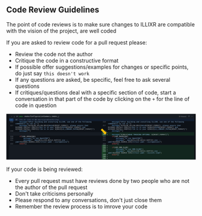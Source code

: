 ## Code Review Guidelines

The point of code reviews is to make sure changes to ILLIXR are compatible with the vision of the project, are well coded

If you are asked to review code for a pull request please:

  - Review the code not the author
  - Critique the code in a constructive format
  - If possible offer suggestions/examples for changes or specific points, do just say `this doesn't work`
  - If any questions are asked, be specific, feel free to ask several questions
  - If critiques/questions deal with a specific section of code, start a conversation in that part of the code by clicking on the `+` for the line of code in question

![start-conversation](images/start_conv.png)


If your code is being reviewed:

  - Every pull request must have reviews done by two people who are not the author of the pull request
  - Don't take criticisms personally
  - Please respond to any conversations, don't just close them
  - Remember the review process is to imrove your code
